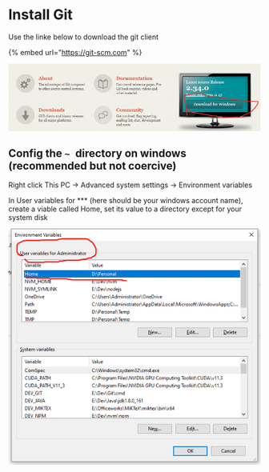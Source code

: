 # Install Git

Use the linke below to download the git client

{% embed url="https://git-scm.com" %}

![click the red circle to download](<.gitbook/assets/git download.jpg>)

## Config the `~ `directory on windows (recommended but not coercive)

Right click This PC -> Advanced system settings -> Environment variables

In User variables for \*\*\* (here should be your windows account name), create a viable called Home, set its value to a directory except for your system disk

![](<.gitbook/assets/git environment.png>)
